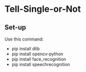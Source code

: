 # Tell-Single-or-Not
## Set-up
Use this command:
- pip install dlib
- pip install opencv-python
- pip install face_recognition
- pip install speechrecognition
